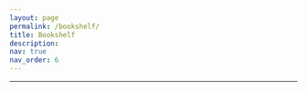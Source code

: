 ```yaml
---
layout: page
permalink: /bookshelf/
title: Bookshelf
description: 
nav: true
nav_order: 6
---
```




---

